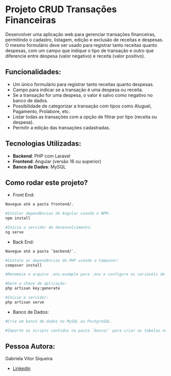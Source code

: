 # Projeto CRUD Transações Financeiras

Desenvolver uma aplicação web para gerenciar transações financeiras, permitindo o cadastro,
listagem, edição e exclusão de receitas e despesas. O mesmo formulário deve ser usado para registrar
tanto receitas quanto despesas, com um campo que indique o tipo de transação e outro que diferencie
entre despesa (valor negativo) e receita (valor positivo).

## Funcionalidades:
- Um único formulário para registrar tanto receitas quanto despesas.
- Campo para indicar se a transação é uma despesa ou receita.
- Se a transação for uma despesa, o valor é salvo como negativo no banco de dados.
- Possibilidade de categorizar a transação com tipos como Aluguel, Pagamento, Prolabore, etc.
- Listar todas as transações com a opção de filtrar por tipo (receita ou despesa).
- Permitir a edição das transações cadastradas.

## Tecnologias Utilizadas:
- **Backend**: PHP com Laravel
- **Frontend**: Angular (versão 16 ou superior)
- **Banco de Dados**: MySQL 

## Como rodar este projeto?
- Front End:
```bash
Navegue até a pasta frontend/.

#Intalar dependências do Angular usando o NPM:
npm install

#Inicie o servidor de desenvolvimento:
ng serve
```
- Back End:
```bash
Navegue até a pasta `backend/`.

#Instale as dependências do PHP usando o Composer:
composer install

#Renomeie o arquivo .env.example para .env e configure as variáveis de ambiente (como detalhes do banco de dados).

#Gere a chave de aplicação:
php artisan key:generate

#Inicie o servidor:
php artisan serve

```
- Banco de Dados:
```bash
#Crie um banco de dados no MySQL ou PostgreSQL.

#Importe os scripts contidos na pasta `banco/` para criar as tabelas necessárias.
```
## Pessoa Autora:
Gabriela Vitor Siqueira

- [Linkedin](www.linkedin.com/in/gabriela-siqueiraa)

